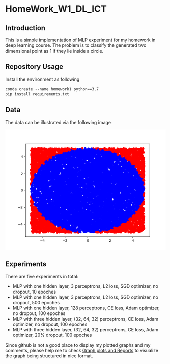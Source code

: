 # HomeWork_W1_DL_ICT

## Introduction 
This is a simple implementation of MLP experiment for my homework in deep learning course. The problem is to
classify the generated two dimensional point as 1 if they lie inside a circle.

## Repository Usage
Install the environment as following

```
conda create --name homework1 python==3.7
pip install requirements.txt
```


## Data
The data can be illustrated via the following image 

![Data](/img_vis_data_train.png)

## Experiments

There are five experiments in total:
+  MLP with one hidden layer, 3 perceptrons, L2 loss, SGD optimizer, no dropout, 10 epoches
+ MLP with one hidden layer, 3 perceptrons, L2 loss, SGD optimizer, no dropout, 500 epoches
+  MLP with one hidden layer, 128 perceptrons, CE loss, Adam optimizer, no dropout, 100 epoches
+  MLP with three hidden layer, (32, 64, 32) perceptrons, CE loss, Adam optimizer, no  dropout, 100 epoches
+ MLP with three hidden layer, (32, 64, 32) perceptrons, CE loss, Adam optimizer, 20%  dropout, 100 epoches

Since github is not a good place to display my plotted graphs and my comments, please help me to check [Graph plots and Reports](https://wandb.ai/nttung1110/Official_v5_HomeworkDL/reports/Comment-about-the-experiments--VmlldzoxNDc0Mzgy?accessToken=17p3ohks8e48svl1hh34g0gww83t1a9d6hm7kudhoq0dukvsdl9u77gyttok4se3) to
visualize the graph being structured in nice format.

